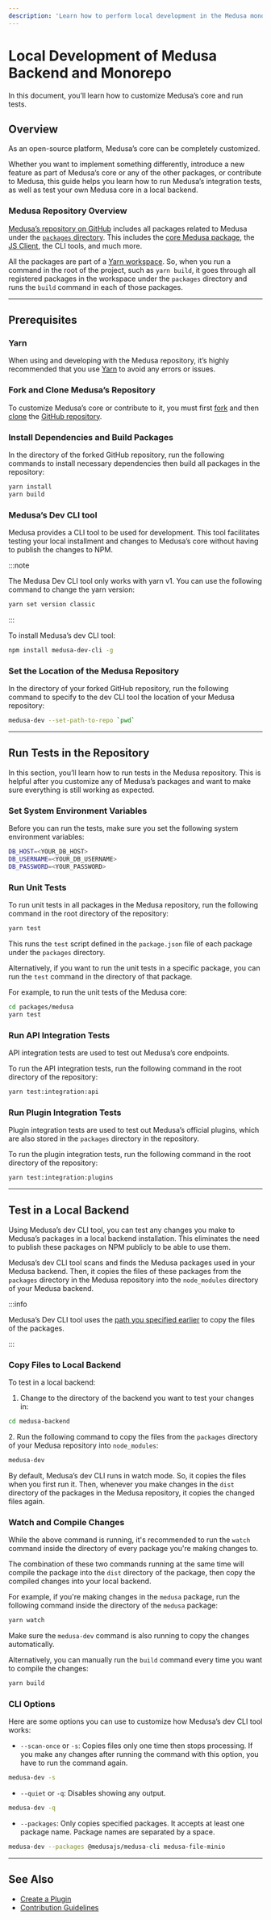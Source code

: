 ```yaml
---
description: 'Learn how to perform local development in the Medusa monorepo. This includes how to use the dev CLI tool and perform unit, integration, and plugin tests.'
---
```


# Local Development of Medusa Backend and Monorepo

In this document, you’ll learn how to customize Medusa’s core and run tests.

## Overview

As an open-source platform, Medusa’s core can be completely customized.

Whether you want to implement something differently, introduce a new feature as part of Medusa’s core or any of the other packages, or contribute to Medusa, this guide helps you learn how to run Medusa’s integration tests, as well as test your own Medusa core in a local backend.

### Medusa Repository Overview

[Medusa’s repository on GitHub](https://github.com/medusajs/medusa) includes all packages related to Medusa under the [`packages` directory](https://github.com/medusajs/medusa/tree/master/packages). This includes the [core Medusa package](https://github.com/medusajs/medusa/tree/master/packages/medusa), the [JS Client](https://github.com/medusajs/medusa/tree/master/packages/medusa-js), the CLI tools, and much more.

All the packages are part of a [Yarn workspace](https://classic.yarnpkg.com/lang/en/docs/workspaces/). So, when you run a command in the root of the project, such as `yarn build`, it goes through all registered packages in the workspace under the `packages` directory and runs the `build` command in each of those packages.

---

## Prerequisites

### Yarn

When using and developing with the Medusa repository, it’s highly recommended that you use [Yarn](https://yarnpkg.com/getting-started/install) to avoid any errors or issues.

### Fork and Clone Medusa’s Repository

To customize Medusa’s core or contribute to it, you must first [fork](https://docs.github.com/en/get-started/quickstart/fork-a-repo) and then [clone](https://docs.github.com/en/get-started/quickstart/fork-a-repo#cloning-your-forked-repository) the [GitHub repository](https://github.com/medusajs/medusa).

### Install Dependencies and Build Packages

In the directory of the forked GitHub repository, run the following commands to install necessary dependencies then build all packages in the repository:

```bash
yarn install
yarn build
```

### Medusa’s Dev CLI tool

Medusa provides a CLI tool to be used for development. This tool facilitates testing your local installment and changes to Medusa’s core without having to publish the changes to NPM.

:::note

The Medusa Dev CLI tool only works with yarn v1. You can use the following command to change the yarn version:

```bash
yarn set version classic
```

:::

To install Medusa’s dev CLI tool:

```bash npm2yarn
npm install medusa-dev-cli -g
```

### Set the Location of the Medusa Repository

In the directory of your forked GitHub repository, run the following command to specify to the dev CLI tool the location of your Medusa repository:

```bash
medusa-dev --set-path-to-repo `pwd`
```

---

## Run Tests in the Repository

In this section, you’ll learn how to run tests in the Medusa repository. This is helpful after you customize any of Medusa’s packages and want to make sure everything is still working as expected.

### Set System Environment Variables

Before you can run the tests, make sure you set the following system environment variables:

```bash
DB_HOST=<YOUR_DB_HOST>
DB_USERNAME=<YOUR_DB_USERNAME>
DB_PASSWORD=<YOUR_PASSWORD>
```

### Run Unit Tests

To run unit tests in all packages in the Medusa repository, run the following command in the root directory of the repository:

```bash
yarn test
```

This runs the `test` script defined in the `package.json` file of each package under the `packages` directory.

Alternatively, if you want to run the unit tests in a specific package, you can run the `test` command in the directory of that package.

For example, to run the unit tests of the Medusa core:

```bash
cd packages/medusa
yarn test
```

### Run API Integration Tests

API integration tests are used to test out Medusa’s core endpoints.

To run the API integration tests, run the following command in the root directory of the repository:

```bash
yarn test:integration:api
```

### Run Plugin Integration Tests

Plugin integration tests are used to test out Medusa’s official plugins, which are also stored in the `packages` directory in the repository.

To run the plugin integration tests, run the following command in the root directory of the repository:

```bash
yarn test:integration:plugins
```

---

## Test in a Local Backend

Using Medusa’s dev CLI tool, you can test any changes you make to Medusa’s packages in a local backend installation. This eliminates the need to publish these packages on NPM publicly to be able to use them.

Medusa’s dev CLI tool scans and finds the Medusa packages used in your Medusa backend. Then, it copies the files of these packages from the `packages` directory in the Medusa repository into the `node_modules` directory of your Medusa backend.

:::info

Medusa’s Dev CLI tool uses the [path you specified earlier](#set-the-location-of-the-medusa-repository) to copy the files of the packages.

:::

### Copy Files to Local Backend

To test in a local backend:

1. Change to the directory of the backend you want to test your changes in:

```bash
cd medusa-backend
```

2\. Run the following command to copy the files from the `packages` directory of your Medusa repository into `node_modules`:

```bash
medusa-dev
```

By default, Medusa’s dev CLI runs in watch mode. So, it copies the files when you first run it. Then, whenever you make changes in the `dist` directory of the packages in the Medusa repository, it copies the changed files again.

### Watch and Compile Changes

While the above command is running, it's recommended to run the `watch` command inside the directory of every package you're making changes to.

The combination of these two commands running at the same time will compile the package into the `dist` directory of the package, then copy the compiled changes into your local backend.

For example, if you're making changes in the `medusa` package, run the following command inside the directory of the `medusa` package:

```bash title=packages/medusa
yarn watch
```

Make sure the `medusa-dev` command is also running to copy the changes automatically.

Alternatively, you can manually run the `build` command every time you want to compile the changes:

```bash title=packages/medusa
yarn build
```

### CLI Options

Here are some options you can use to customize how Medusa’s dev CLI tool works:

- `--scan-once` or `-s`: Copies files only one time then stops processing. If you make any changes after running the command with this option, you have to run the command again.

```bash
medusa-dev -s
```

- `--quiet` or `-q`: Disables showing any output.

```bash
medusa-dev -q
```

- `--packages`: Only copies specified packages. It accepts at least one package name. Package names are separated by a space.

```bash
medusa-dev --packages @medusajs/medusa-cli medusa-file-minio
```

---

## See Also

- [Create a Plugin](../plugins/create.mdx)
- [Contribution Guidelines](https://github.com/medusajs/medusa/blob/master/CONTRIBUTING.md)
